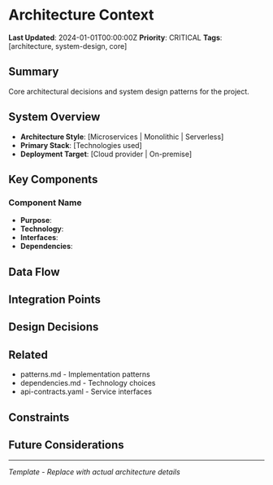 # Architecture Context

**Last Updated**: 2024-01-01T00:00:00Z
**Priority**: CRITICAL
**Tags**: [architecture, system-design, core]

## Summary
Core architectural decisions and system design patterns for the project.

## System Overview
- **Architecture Style**: [Microservices | Monolithic | Serverless]
- **Primary Stack**: [Technologies used]
- **Deployment Target**: [Cloud provider | On-premise]

## Key Components
<!-- Add your components here -->
### Component Name
- **Purpose**:
- **Technology**:
- **Interfaces**:
- **Dependencies**:

## Data Flow
<!-- Document how data moves through your system -->

## Integration Points
<!-- External systems and APIs -->

## Design Decisions
<!-- Major architectural choices -->

## Related
- patterns.md - Implementation patterns
- dependencies.md - Technology choices
- api-contracts.yaml - Service interfaces

## Constraints
<!-- Technical or business constraints -->

## Future Considerations
<!-- Planned architectural changes -->

---
*Template - Replace with actual architecture details*